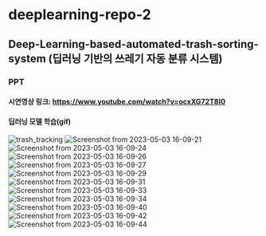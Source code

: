 deeplearning-repo-2
====================
Deep-Learning-based-automated-trash-sorting-system
(딥러닝 기반의 쓰레기 자동 분류 시스템)
----------------------------------------------------------------------------------

### PPT
#### 시연영상 링크: https://www.youtube.com/watch?v=ocxXG72T8I0
#### 딥러닝 모델 학습(gif)
![trash_tracking](https://user-images.githubusercontent.com/124949127/235855287-90e8458c-e3c0-4682-bb46-a5037c635e03.gif)
![Screenshot from 2023-05-03 16-09-21](https://user-images.githubusercontent.com/124949127/235852065-db6feb17-5a58-4aec-906d-a7881228ede3.png)
![Screenshot from 2023-05-03 16-09-24](https://user-images.githubusercontent.com/124949127/235852073-e30ada03-40aa-4da1-8d7f-636491a24247.png)
![Screenshot from 2023-05-03 16-09-26](https://user-images.githubusercontent.com/124949127/235852078-1e71b87d-2b53-4eed-8f3e-40e1895f1045.png)
![Screenshot from 2023-05-03 16-09-27](https://user-images.githubusercontent.com/124949127/235852082-61956f54-9db7-4a42-972a-e3d50c74b424.png)
![Screenshot from 2023-05-03 16-09-29](https://user-images.githubusercontent.com/124949127/235852084-54fe562a-d4cf-4ccd-afed-6c55b5e00485.png)
![Screenshot from 2023-05-03 16-09-31](https://user-images.githubusercontent.com/124949127/235852090-700c135c-737e-4945-a84e-9f074b9f2d21.png)
![Screenshot from 2023-05-03 16-09-33](https://user-images.githubusercontent.com/124949127/235852103-d329dac7-38b5-41ab-96ee-e6c6b630e447.png)
![Screenshot from 2023-05-03 16-09-34](https://user-images.githubusercontent.com/124949127/235852114-a256865d-f703-42d7-a1af-97bde80afb82.png)
![Screenshot from 2023-05-03 16-09-40](https://user-images.githubusercontent.com/124949127/235852126-3115df98-5817-40a8-bdc1-96322aea39ba.png)
![Screenshot from 2023-05-03 16-09-42](https://user-images.githubusercontent.com/124949127/235852129-aae5c789-b157-4230-ba31-cd36aa2d64d7.png)
![Screenshot from 2023-05-03 16-09-44](https://user-images.githubusercontent.com/124949127/235852134-7cd9627b-4c5d-4bcb-a36d-deb973e5c23c.png)
